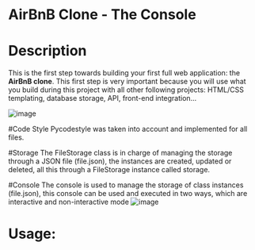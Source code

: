 # AirBnB Clone - The Console

# Description
This is the first step towards building your first full web application: the **AirBnB clone**. This first step is very important because you will use what you build during this project with all other following projects: HTML/CSS templating, database storage, API, front-end integration…

![image](https://github.com/Joumanasalahedin/AirBnB_clone/assets/128834708/98edde39-7b3f-4f49-a1f1-a43f2c3a60ea)

#Code Style
Pycodestyle was taken into account and implemented for all files.

#Storage
The FileStorage class is in charge of managing the storage through a JSON file (file.json), the instances are created, updated or deleted, all this through a FileStorage instance called storage.

#Console
The console is used to manage the storage of class instances (file.json), this console can be used and executed in two ways, which are interactive and non-interactive mode
![image](https://github.com/Joumanasalahedin/AirBnB_clone/assets/128834708/b2c9af48-2111-4672-97fe-4bb131a4caff)

Usage:
========================================
